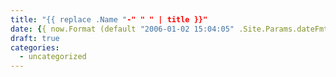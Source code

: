 ```yaml
---
title: "{{ replace .Name "-" " " | title }}"
date: {{ now.Format (default "2006-01-02 15:04:05" .Site.Params.dateFmt) }}
draft: true
categories:
  - uncategorized
---
```

